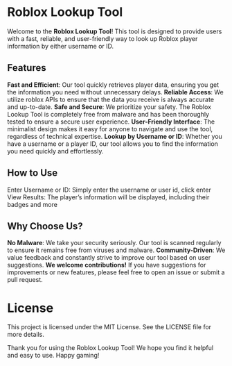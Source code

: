 # Roblox Lookup Tool
Welcome to the **Roblox Lookup Tool**! This tool is designed to provide users with a fast, reliable, and user-friendly way to look up Roblox player information by either username or ID.

## Features
**Fast and Efficient**: Our tool quickly retrieves player data, ensuring you get the information you need without unnecessary delays.
**Reliable Access**: We utilize roblox APIs to ensure that the data you receive is always accurate and up-to-date.
**Safe and Secure**: We prioritize your safety. The Roblox Lookup Tool is completely free from malware and has been thoroughly tested to ensure a secure user experience.
**User-Friendly Interface**: The minimalist design makes it easy for anyone to navigate and use the tool, regardless of technical expertise.
**Lookup by Username or ID**: Whether you have a username or a player ID, our tool allows you to find the information you need quickly and effortlessly.

## How to Use
Enter Username or ID: Simply enter the username or user id, click enter
View Results: The player’s information will be displayed, including their badges and more

## Why Choose Us?
**No Malware**: We take your security seriously. Our tool is scanned regularly to ensure it remains free from viruses and malware.
**Community-Driven**: We value feedback and constantly strive to improve our tool based on user suggestions.
**We welcome contributions!** If you have suggestions for improvements or new features, please feel free to open an issue or submit a pull request.

# License
This project is licensed under the MIT License. See the LICENSE file for more details.

Thank you for using the Roblox Lookup Tool! We hope you find it helpful and easy to use. Happy gaming!
